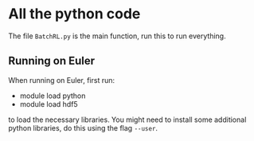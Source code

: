# All the python code 

The file `BatchRL.py` is the main function, run this to run
everything. 

## Running on Euler

When running on Euler, first run:

- module load python
- module load hdf5

to load the necessary libraries. 
You might need to install some additional
python libraries, do this using the flag `--user`.